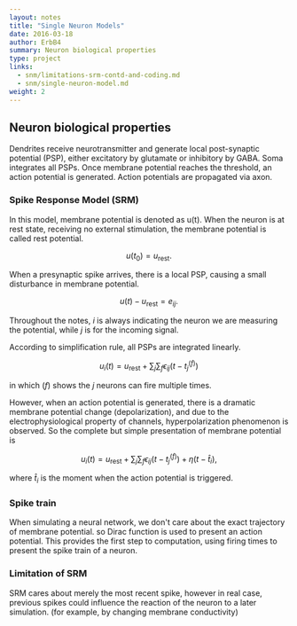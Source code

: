 ```yaml
---
layout: notes
title: "Single Neuron Models"
date: 2016-03-18
author: ErbB4
summary: Neuron biological properties
type: project
links:
  - snm/limitations-srm-contd-and-coding.md
  - snm/single-neuron-model.md
weight: 2
---
```


## Neuron biological properties

Dendrites receive neurotransmitter and generate local post-synaptic potential (PSP), either excitatory by glutamate or inhibitory by GABA. Soma integrates all PSPs. Once membrane potential reaches the threshold, an action potential is generated. Action potentials are propagated via axon.

### Spike Response Model (SRM)

In this model, membrane potential is denoted as u(t). When the neuron is at rest state, receiving no external stimulation, the membrane potential is called rest potential.

$$u(t_0)=u_{\mathrm{rest}}.$$

When a presynaptic spike arrives, there is a local PSP, causing a small disturbance in membrane potential.

$$u(t)-u_{\mathrm{rest}} = e_{ij}.$$

Throughout the notes, $i$ is always indicating the neuron we are measuring the potential, while $j$ is for the incoming signal.

According to simplification rule, all PSPs are integrated linearly.

$$u_i(t) =u_{\mathrm{rest}}+ \sum_{j} \sum_f \epsilon_{ij}(t - t_j^{(f)}) $$

in which $(f)$ shows the $j$ neurons can fire multiple times.

However, when an action potential is generated, there is a dramatic membrane potential change (depolarization), and due to the electrophysiological property of channels, hyperpolarization phenomenon is observed. So the complete but simple presentation of membrane potential is

$$u_i(t) =u_{\mathrm{rest}}+ \sum_{j} \sum_f \epsilon_{ij}(t - t_j^{(f)}) + \eta(t-\hat t_i),$$

where $\hat t_i$ is the moment when the action potential is triggered.

### Spike train

When simulating a neural network, we don't care about the exact trajectory of membrane potential.
so Dirac function is used to present an action potential. This provides the first step to computation, using firing times to present the spike train of a neuron.

### Limitation of SRM

SRM cares about merely the most recent spike, however in real case, previous spikes could influence the reaction of the neuron to a later simulation. (for example, by changing membrane conductivity)

